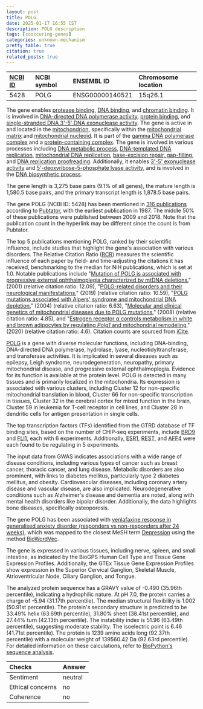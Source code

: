 ```yaml
---
layout: post
title: POLG
date: 2025-01-17 16:55 CST
description: POLG description
tags: [cooccuring-genes]
categories: unknown-mechanism
pretty_table: true
citation: true
related_posts: true
---
```




| [NCBI ID](https://www.ncbi.nlm.nih.gov/gene/5428) | NCBI symbol | ENSEMBL ID | Chromosome location |
| :-------- | :------- | :-------- | :------- |
| 5428  | POLG | ENSG00000140521 | 15q26.1 |



The gene enables [protease binding](https://amigo.geneontology.org/amigo/term/GO:0002020), [DNA binding](https://amigo.geneontology.org/amigo/term/GO:0003677), and [chromatin binding](https://amigo.geneontology.org/amigo/term/GO:0003682). It is involved in [DNA-directed DNA polymerase activity](https://amigo.geneontology.org/amigo/term/GO:0003887), [protein binding](https://amigo.geneontology.org/amigo/term/GO:0005515), and [single-stranded DNA 3'-5' DNA exonuclease activity](https://amigo.geneontology.org/amigo/term/GO:0008310). The gene is active in and located in the [mitochondrion](https://amigo.geneontology.org/amigo/term/GO:0005739), specifically within the [mitochondrial matrix](https://amigo.geneontology.org/amigo/term/GO:0005759) and [mitochondrial nucleoid](https://amigo.geneontology.org/amigo/term/GO:0042645). It is part of the [gamma DNA polymerase complex](https://amigo.geneontology.org/amigo/term/GO:0005760) and a [protein-containing complex](https://amigo.geneontology.org/amigo/term/GO:0032991). The gene is involved in various processes including [DNA metabolic process](https://amigo.geneontology.org/amigo/term/GO:0006259), [DNA-templated DNA replication](https://amigo.geneontology.org/amigo/term/GO:0006261), [mitochondrial DNA replication](https://amigo.geneontology.org/amigo/term/GO:0006264), [base-excision repair, gap-filling](https://amigo.geneontology.org/amigo/term/GO:0006287), and [DNA replication proofreading](https://amigo.geneontology.org/amigo/term/GO:0045004). Additionally, it enables [3'-5' exonuclease activity](https://amigo.geneontology.org/amigo/term/GO:0008408) and [5'-deoxyribose-5-phosphate lyase activity](https://amigo.geneontology.org/amigo/term/GO:0051575), and is involved in the [DNA biosynthetic process](https://amigo.geneontology.org/amigo/term/GO:0071897).


The gene length is 3,275 base pairs (9.1% of all genes), the mature length is 1,580.5 base pairs, and the primary transcript length is 1,878.5 base pairs.


The gene POLG (NCBI ID: 5428) has been mentioned in [316 publications](https://pubmed.ncbi.nlm.nih.gov/?term=%22POLG%22) according to [Pubtator](https://academic.oup.com/nar/article/47/W1/W587/5494727), with the earliest publication in 1987. The middle 50% of these publications were published between 2009 and 2018. Note that the publication count in the hyperlink may be different since the count is from Pubtator.


The top 5 publications mentioning POLG, ranked by their scientific influence, include studies that highlight the gene's association with various disorders. The Relative Citation Ratio ([RCR](https://journals.plos.org/plosbiology/article?id=10.1371/journal.pbio.1002541)) measures the scientific influence of each paper by field- and time-adjusting the citations it has received, benchmarking to the median for NIH publications, which is set at 1.0. Notable publications include "[Mutation of POLG is associated with progressive external ophthalmoplegia characterized by mtDNA deletions.](https://pubmed.ncbi.nlm.nih.gov/11431686)" (2001) (relative citation ratio: 12.09), "[POLG-related disorders and their neurological manifestations.](https://pubmed.ncbi.nlm.nih.gov/30451971)" (2019) (relative citation ratio: 10.59), "[POLG mutations associated with Alpers' syndrome and mitochondrial DNA depletion.](https://pubmed.ncbi.nlm.nih.gov/15122711)" (2004) (relative citation ratio: 6.63), "[Molecular and clinical genetics of mitochondrial diseases due to POLG mutations.](https://pubmed.ncbi.nlm.nih.gov/18546365)" (2008) (relative citation ratio: 4.85), and "[Estrogen receptor α controls metabolism in white and brown adipocytes by regulating <i>Polg1</i> and mitochondrial remodeling.](https://pubmed.ncbi.nlm.nih.gov/32759275)" (2020) (relative citation ratio: 4.6). Citation counts are sourced from [iCite](https://icite.od.nih.gov).


[POLG](https://www.proteinatlas.org/ENSG00000140521-POLG) is a gene with diverse molecular functions, including DNA-binding, DNA-directed DNA polymerase, hydrolase, lyase, nucleotidyltransferase, and transferase activities. It is implicated in several diseases such as epilepsy, Leigh syndrome, neurodegeneration, neuropathy, primary mitochondrial disease, and progressive external ophthalmoplegia. Evidence for its function is available at the protein level. POLG is detected in many tissues and is primarily localized in the mitochondria. Its expression is associated with various clusters, including Cluster 12 for non-specific mitochondrial translation in blood, Cluster 66 for non-specific transcription in tissues, Cluster 32 in the cerebral cortex for mixed function in the brain, Cluster 59 in leukemia for T-cell receptor in cell lines, and Cluster 28 in dendritic cells for antigen presentation in single cells.


The top transcription factors (TFs) identified from the GTRD database of TF binding sites, based on the number of CHIP-seq experiments, include [BRD9](https://www.ncbi.nlm.nih.gov/gene/65980) and [FLI1](https://www.ncbi.nlm.nih.gov/gene/2313), each with 6 experiments. Additionally, [ESR1](https://www.ncbi.nlm.nih.gov/gene/2099), [REST](https://www.ncbi.nlm.nih.gov/gene/5978), and [AFF4](https://www.ncbi.nlm.nih.gov/gene/27125) were each found to be regulating in 5 experiments.



The input data from GWAS indicates associations with a wide range of disease conditions, including various types of cancer such as breast cancer, thoracic cancer, and lung disease. Metabolic disorders are also prominent, with links to diabetes mellitus, particularly type 2 diabetes mellitus, and obesity. Cardiovascular diseases, including coronary artery disease and vascular disease, are also implicated. Neurodegenerative conditions such as Alzheimer's disease and dementia are noted, along with mental health disorders like bipolar disorder. Additionally, the data highlights bone diseases, specifically osteoporosis.


The gene POLG has been associated with [venlafaxine response in generalised anxiety disorder (responders vs non-responders after 24 weeks)](https://pubmed.ncbi.nlm.nih.gov/28437668), which was mapped to the closest MeSH term [Depression](https://meshb.nlm.nih.gov/record/ui?ui=D003863) using the method [BioWordVec](https://www.nature.com/articles/s41597-019-0055-0).


The gene is expressed in various tissues, including nerve, spleen, and small intestine, as indicated by the BioGPS Human Cell Type and Tissue Gene Expression Profiles. Additionally, the GTEx Tissue Gene Expression Profiles show expression in the Superior Cervical Ganglion, Skeletal Muscle, Atrioventricular Node, Ciliary Ganglion, and Tongue.




The analyzed protein sequence has a GRAVY value of -0.490 (35.96th percentile), indicating a hydrophilic nature. At pH 7.0, the protein carries a charge of -5.94 (31.17th percentile). The median structural flexibility is 1.002 (50.91st percentile). The protein's secondary structure is predicted to be 33.49% helix (63.69th percentile), 31.80% sheet (38.41st percentile), and 27.44% turn (42.13th percentile). The instability index is 51.96 (63.49th percentile), suggesting moderate stability. The isoelectric point is 6.46 (41.71st percentile). The protein is 1239 amino acids long (92.37th percentile) with a molecular weight of 139560.42 Da (92.63rd percentile). For detailed information on these calculations, refer to [BioPython's sequence analysis](https://biopython.org/docs/1.75/api/Bio.SeqUtils.ProtParam.html).





| Checks    | Answer |
| :-------- | :------- |
| Sentiment  | neutral   |
| Ethical concerns | no     |
| Coherence    | no    |